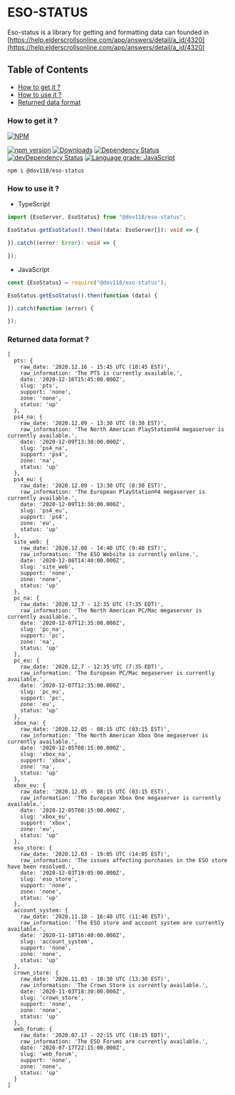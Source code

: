 # ESO-STATUS
Eso-status is a library for getting and formatting data can founded in [https://help.elderscrollsonline.com/app/answers/detail/a_id/4320](https://help.elderscrollsonline.com/app/answers/detail/a_id/4320)

## Table of Contents
- [How to get it ?](#how-to-get-it-)
- [How to use it ?](#how-to-use-it-)
- [Returned data format](#returned-data-format-)

### How to get it ?
[![NPM](https://nodei.co/npm/@dov118/eso-status.png?downloads=true&downloadRank=true)](https://nodei.co/npm/@dov118/eso-status)

[![npm version](https://img.shields.io/npm/v/@dov118/eso-status.svg)](https://www.npmjs.com/package/@dov118/eso-status)
[![Downloads](https://img.shields.io/npm/dm/@dov118/eso-status.svg)](https://www.npmjs.com/package/@dov118/eso-status)
[![Dependency Status](https://status.david-dm.org/gh/dov118/eso-status.svg)](https://status.david-dm.org/gh/dov118/eso-status)
[![devDependency Status](https://status.david-dm.org/gh/dov118/eso-status.svg?type=dev)](https://david-dm.org/dov118/eso-status#info=devDependencies)
[![Language grade: JavaScript](https://img.shields.io/lgtm/grade/javascript/g/dov118/eso-status.svg?logo=lgtm&logoWidth=18)](https://lgtm.com/projects/g/dov118/eso-status/context:javascript)

```shell
npm i @dov118/eso-status
```

### How to use it ?
- TypeScript
```typescript
import {EsoServer, EsoStatus} from "@dov118/eso-status";

EsoStatus.getEsoStatus().then((data: EsoServer[]): void => {

}).catch((error: Error): void => {

});
```
- JavaScript
```javascript
const {EsoStatus} = require("@dov118/eso-status");

EsoStatus.getEsoStatus().then(function (data) {

}).catch(function (error) {

});
```

### Returned data format ?
```text
[
  pts: {
    raw_date: '2020.12.16 - 15:45 UTC (10:45 EST)',
    raw_information: 'The PTS is currently available.',
    date: '2020-12-16T15:45:00.000Z',
    slug: 'pts',
    support: 'none',
    zone: 'none',
    status: 'up'
  },
  ps4_na: {
    raw_date: '2020.12.09 - 13:30 UTC (8:30 EST)',
    raw_information: 'The North American PlayStation®4 megaserver is currently available.',
    date: '2020-12-09T13:30:00.000Z',
    slug: 'ps4_na',
    support: 'ps4',
    zone: 'na',
    status: 'up'
  },
  ps4_eu: {
    raw_date: '2020.12.09 - 13:30 UTC (8:30 EST)',
    raw_information: 'The European PlayStation®4 megaserver is currently available.',
    date: '2020-12-09T13:30:00.000Z',
    slug: 'ps4_eu',
    support: 'ps4',
    zone: 'eu',
    status: 'up'
  },
  site_web: {
    raw_date: '2020.12.08 - 14:40 UTC (9:40 EST)',
    raw_information: 'The ESO Website is currently online.',
    date: '2020-12-08T14:40:00.000Z',
    slug: 'site_web',
    support: 'none',
    zone: 'none',
    status: 'up'
  },
  pc_na: {
    raw_date: '2020.12.7 - 12:35 UTC (7:35 EDT)',
    raw_information: 'The North American PC/Mac megaserver is currently available.',
    date: '2020-12-07T12:35:00.000Z',
    slug: 'pc_na',
    support: 'pc',
    zone: 'na',
    status: 'up'
  },
  pc_eu: {
    raw_date: '2020.12.7 - 12:35 UTC (7:35 EDT)',
    raw_information: 'The European PC/Mac megaserver is currently available.',
    date: '2020-12-07T12:35:00.000Z',
    slug: 'pc_eu',
    support: 'pc',
    zone: 'eu',
    status: 'up'
  },
  xbox_na: {
    raw_date: '2020.12.05 - 08:15 UTC (03:15 EST)',
    raw_information: 'The North American Xbox One megaserver is currently available.',
    date: '2020-12-05T08:15:00.000Z',
    slug: 'xbox_na',
    support: 'xbox',
    zone: 'na',
    status: 'up'
  },
  xbox_eu: {
    raw_date: '2020.12.05 - 08:15 UTC (03:15 EST)',
    raw_information: 'The European Xbox One megaserver is currently available.',
    date: '2020-12-05T08:15:00.000Z',
    slug: 'xbox_eu',
    support: 'xbox',
    zone: 'eu',
    status: 'up'
  },
  eso_store: {
    raw_date: '2020.12.03 - 19:05 UTC (14:05 EST)',
    raw_information: 'The issues affecting purchases in the ESO store have been resolved.',
    date: '2020-12-03T19:05:00.000Z',
    slug: 'eso_store',
    support: 'none',
    zone: 'none',
    status: 'up'
  },
  account_system: {
    raw_date: '2020.11.18 - 16:40 UTC (11:40 EST)',
    raw_information: 'The ESO store and account system are currently available.',
    date: '2020-11-18T16:40:00.000Z',
    slug: 'account_system',
    support: 'none',
    zone: 'none',
    status: 'up'
  },
  crown_store: {
    raw_date: '2020.11.03 - 18:30 UTC (13:30 EST)',
    raw_information: 'The Crown Store is currently available.',
    date: '2020-11-03T18:30:00.000Z',
    slug: 'crown_store',
    support: 'none',
    zone: 'none',
    status: 'up'
  },
  web_forum: {
    raw_date: '2020.07.17 - 22:15 UTC (18:15 EDT)',
    raw_information: 'The ESO Forums are currently available.',
    date: '2020-07-17T22:15:00.000Z',
    slug: 'web_forum',
    support: 'none',
    zone: 'none',
    status: 'up'
  }
]
```
